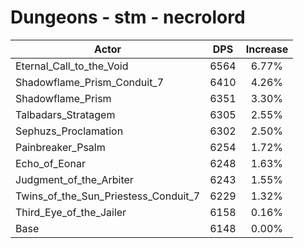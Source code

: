 # Dungeons - stm - necrolord
| Actor | DPS | Increase |
|---|:---:|:---:|
|Eternal_Call_to_the_Void|6564|6.77%|
|Shadowflame_Prism_Conduit_7|6410|4.26%|
|Shadowflame_Prism|6351|3.30%|
|Talbadars_Stratagem|6305|2.55%|
|Sephuzs_Proclamation|6302|2.50%|
|Painbreaker_Psalm|6254|1.72%|
|Echo_of_Eonar|6248|1.63%|
|Judgment_of_the_Arbiter|6243|1.55%|
|Twins_of_the_Sun_Priestess_Conduit_7|6229|1.32%|
|Third_Eye_of_the_Jailer|6158|0.16%|
|Base|6148|0.00%|
